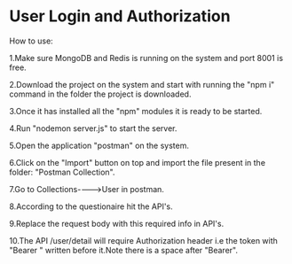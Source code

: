 # User Login and Authorization

How to use:

1.Make sure MongoDB and Redis is running on the system and port 8001 is free.

2.Download the project on the system and start with running the "npm i" command in the folder the project is downloaded.

3.Once it has installed all the "npm" modules it is ready to be started.

4.Run "nodemon server.js" to start the server.

5.Open the application "postman" on the system.

6.Click on the "Import" button on top and import the file present in the folder: "Postman Collection".

7.Go to Collections---->User in postman.

8.According to the questionaire hit the API's.

9.Replace the request body with this required info in API's.

10.The API /user/detail will require Authorization header i.e the token with "Bearer " written before it.Note there is a space after "Bearer".
